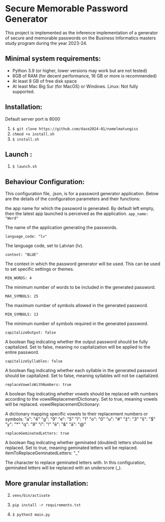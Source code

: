 # Secure Memorable Password Generator

This project is implemented as the inference implementation of a generator 
of secure and memorable passwords on the Business Informatics masters study program
during the year 2023-24. 

## Minimal system requirements:

- Python 3.9 (or higher, lower versions may work but are not tested)
- 8GB of RAM (for decent performance, 16 GB or more is recommended)
- At least 8 GB of free disk space
- At least Mac Big Sur (for MacOS) or Windows. Linux: Not fully supported.

## Installation:

Default server port is 8000 

1. `$ git clone https://github.com/dase2024-01/nomelmatungiss`
2. `chmod +x install.sh`
2. `$ install.sh`

## Launch :

1. `$ launch.sh`


## Behaviour Configuration:

This configuration file, .json, is for a password generator application.
Below are the details of the configuration parameters and their functions:

the app name for which the password is generated. By default left empty, 
then the latest app launched is perceived as the application. 
`app_name: "Word"`

The name of the application generating the passwords.

`language_code: "lv"`

The language code, set to Latvian (lv).

`context: "BLUE"`

The context in which the password generator will be used. This can be used to set specific settings or themes.

`MIN_WORDS: 4`

The minimum number of words to be included in the generated password.

`MAX_SYMBOLS: 25`

The maximum number of symbols allowed in the generated password.

`MIN_SYMBOLS: 13`

The minimum number of symbols required in the generated password.

`capitalizeOutput: false`

A boolean flag indicating whether the output password should be fully capitalized. Set to false, meaning no capitalization will be applied to the entire password.

`capitalizeSyllables: false`

A boolean flag indicating whether each syllable in the generated password should be capitalized. Set to false, meaning syllables will not be capitalized.

`replaceVowelsWithNumbers: true`

A boolean flag indicating whether vowels should be replaced with numbers according to the vowelReplacementDictionary. Set to true, meaning vowels will be replaced.
vowelReplacementDictionary:

A dictionary mapping specific vowels to their replacement numbers or symbols:
"a": "4"
"g": "9"
"e": "5"
"ī": "1"
"o": "0"
"u": "#"
"ž": "3"
"š": "$"
"y": "*"
"q": "9"
"i": "!"
"ē": "&"
"ā": "@"

`replaceGeminatedLetters: true`

A boolean flag indicating whether geminated (doubled) letters should be replaced. Set to true, meaning geminated letters will be replaced.
itemToReplaceGeminatedLetters: "_"

The character to replace geminated letters with. In this configuration, geminated letters will be replaced with an underscore (_).


## More granular installation:
2. `venv/bin/activate`

3. `pip install -r requirements.txt`

4. `$ python3 main.py`